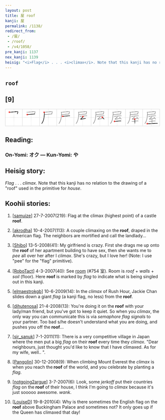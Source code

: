 ```yaml
---
layout: post
title: 屋 roof
kanji: 屋
permalink: /1138/
redirect_from:
 - /屋/
 - /roof/
 - /v4/1058/
pre_kanji: 1137
nex_kanji: 1139
heisig: "<i>Flag</i> . . . <i>climax</i>. Note that this kanji has no relation to the drawing of a &quot;roof&quot; used in the primitive for <i>house</i>."
---
```


## `roof`

## [9]

<div class="stroke"><img src="../images/E5B18B.png" /></div>

## Reading:

### On-Yomi: オク &mdash; Kun-Yomi: や

## Heisig story:

<i>Flag</i> . . . <i>climax</i>. Note that this kanji has no relation to the drawing of a &quot;roof&quot; used in the primitive for <i>house</i>.

## Koohii stories:

1) [<a href="http://kanji.koohii.com/profile/samuize">samuize</a>] 27-7-2007(219): Flag at the climax (highest point) of a castle<strong> roof</strong>.

2) [<a href="http://kanji.koohii.com/profile/akrodha">akrodha</a>] 10-4-2007(113): A couple climaxing on the<strong> roof</strong>, draped in the American flag. The neighbors are mortified and call the landlady...

3) [<a href="http://kanji.koohii.com/profile/Shibo">Shibo</a>] 13-5-2008(41): My girlfriend is crazy. First she drags me up onto the<strong> roof</strong> of her apartment building to have sex, then she wants me to <em>pee</em> all over her after I <em>climax</em>. She&#039;s crazy, but I love her! (Note: I use &quot;pee&quot; for the &quot;flag&quot; primitive).

4) [<a href="http://kanji.koohii.com/profile/RoboTact">RoboTact</a>] 4-3-2007(40): See <a href="../v4/754">room</a> (#754 室). Room is <em>roof</em> + <em>walls</em> + <em>soil</em> (floor). Here <strong>roof</strong> is marked by <em>flag</em> to indicate what is being singled out in this kanji.

5) [<a href="http://kanji.koohii.com/profile/elmaestrokgb">elmaestrokgb</a>] 10-6-2009(14): In the <em>climax</em> of Rush Hour, Jackie Chan slides down a giant <em>flag</em> (a kanji flag, no less) from the<strong> roof</strong>.

6) [<a href="http://kanji.koohii.com/profile/dihutenosa">dihutenosa</a>] 21-4-2008(13): You&#039;re doing it on the<strong> roof</strong> with your lady/man friend, but you&#039;ve got to keep it quiet. So when you <em>climax</em>, the only way you can communicate this is via <em>semaphore flag signals</em> to your partner. Too bad s/he doesn&#039;t understand what you are doing, and pushes you off the<strong> roof</strong>...

7) [<a href="http://kanji.koohii.com/profile/sir_sanuk">sir_sanuk</a>] 7-1-2011(11): There is a very competitive village in Japan where the men put a big <em>flag</em> on their<strong> roof</strong> every time they <em>climax</em>. &quot;Dear neighbours, just thought you&#039;d like to know that I have climaxed. As for my wife, well.. &quot;.

8) [<a href="http://kanji.koohii.com/profile/Pangolin">Pangolin</a>] 30-12-2008(9): When climbing Mount Everest the <em>climax</em> is when you reach the<strong> roof</strong> of the world, and you celebrate by planting a <em>flag</em>.

9) [<a href="http://kanji.koohii.com/profile/notgoing2argue">notgoing2argue</a>] 3-7-2007(6): Look, some <em>jerkoff</em> put their countries <em>flag</em> on the<strong> roof</strong> of their house, I think I&#039;m going to <em>climax</em> because it&#039;s just sooooo awesome. <em>wank</em>.

10) [<a href="http://kanji.koohii.com/profile/LouiseD">LouiseD</a>] 19-8-2010(4): Why is there sometimes the English flag on the<strong> roof</strong> above Buckingham Palace and sometimes not? It only goes up if the Queen has climaxed that day!
